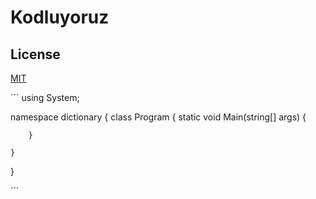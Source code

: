 # Kodluyoruz

## License

[MIT](https://choosealicense.com/licenses/mit/)

´´´
using System;

namespace dictionary
{
class Program
{
static void Main(string[] args)
{

        }

    }

}

´´´
